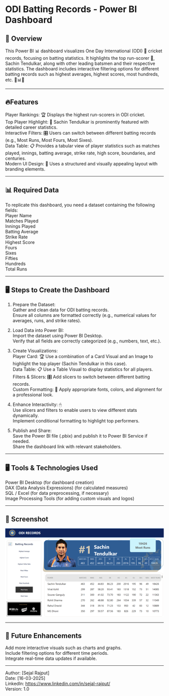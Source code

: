 # ODI Batting Records - Power BI Dashboard
## 📌 Overview

This Power BI 📊 dashboard visualizes One Day International (ODI) 🏏 cricket records, focusing on batting statistics. It highlights the top run-scorer 🥇, Sachin Tendulkar, along with other leading batsmen and their respective statistics. The dashboard includes interactive filtering options for different batting records such as highest averages, highest scores, most hundreds, etc. 🎯📊🔥

---

## 🔥Features 
Player Rankings: 🏆 Displays the highest run-scorers in ODI cricket.<br>
Top Player Highlight: 🌟 Sachin Tendulkar is prominently featured with detailed career statistics.<br>
Interactive Filters: 🎛️ Users can switch between different batting records (e.g., Most Runs, Most Fours, Most Sixes).<br>
Data Table: 📋 Provides a tabular view of player statistics such as matches played, innings, batting average, strike rate, high score, boundaries, and centuries.<br>
Modern UI Design: 🎨 Uses a structured and visually appealing layout with branding elements.<br>

---

## 📊 Required Data
To replicate this dashboard, you need a dataset containing the following fields:<br>
Player Name<br>
Matches Played<br>
Innings Played<br>
Batting Average<br>
Strike Rate<br>
Highest Score<br>
Fours<br>
Sixes<br>
Fifties<br>
Hundreds<br>
Total Runs<br>

---

## 🖥️ Steps to Create the Dashboard 
1. Prepare the Dataset: <br>
Gather and clean data for ODI batting records.<br>
Ensure all columns are formatted correctly (e.g., numerical values for averages, runs, and strike rates).<br>

2. Load Data into Power BI: <br>
Import the dataset using Power BI Desktop.<br>
Verify that all fields are correctly categorized (e.g., numbers, text, etc.).<br>

3. Create Visualizations: <br>
Player Card: 🏆 Use a combination of a Card Visual and an Image to highlight the top player (Sachin Tendulkar in this case).<br>
Data Table: 📋 Use a Table Visual to display statistics for all players.<br>
Filters & Slicers: 🎛️ Add slicers to switch between different batting records.<br>
Custom Formatting: 🎨 Apply appropriate fonts, colors, and alignment for a professional look.<br>
  
4. Enhance Interactivity: 🖱<br>
Use slicers and filters to enable users to view different stats dynamically.<br>
Implement conditional formatting to highlight top performers.<br>

5. Publish and Share: <br>
Save the Power BI file (.pbix) and publish it to Power BI Service if needed.<br>
Share the dashboard link with relevant stakeholders.<br>

---  

## 🖥️ Tools & Technologies Used 

Power BI Desktop (for dashboard creation)<br>
DAX (Data Analysis Expressions) (for calculated measures)<br>
SQL / Excel (for data preprocessing, if necessary)<br>
Image Processing Tools (for adding custom visuals and logos)<br>

---

## 📸 Screenshot 

![ODI BATTING RECORD DASHBOARD](ODI.png)

---

## 🌟 Future Enhancements 

Add more interactive visuals such as charts and graphs.<br>
Include filtering options for different time periods.<br>
Integrate real-time data updates if available.<br>

---

Author: [Sejal Rajput] <br>
Date: [16-03-2025]<br>
LinkedIn: https://www.linkedin.com/in/sejal-rajput/ <br>
Version: 1.0<br>
